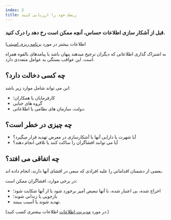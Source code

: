 ```yaml
---
index: 2
title: ریسک خود را ارزیابی کنید
---
```

### قبل از آشکار سازی اطلاعات حساس، آنچه ممکن است رخ دهد را درک کنید.

(اطلاعات بیشتر در مورد [برنامه ریزی امنیتی](umbrella://assess-your-risk/security-planning/beginner)

به اشتراک گذاری اطلاعاتی که دیگران ترجیح میدهند پنهان باشد با پیامدهای بالقوه همراه است. این عواقب بستگی به عوامل متعددی دارد.

## چه کسی دخالت دارد؟

این می تواند شامل موارد زیر باشد:

* کارفرمایان یا همکاران؛
* گروه های جنایی
* دولت، سازمان های نظامی یا اطلاعاتی.

## چه چیزی در خطر است؟

* آیا شهرت یا دارایی آنها با آشکارسازی در معرض تهدید قرار میگیرد؟
* آیا می توانند افشاگران را ساکت کنند یا تلافی انجام دهند؟

## چه اتفاقی می افتد؟

بعضی از دشمنان اقداماتی را علیه افرادی که سعی در افشای آنها دارند، انجام داده اند.

در برخی موارد، افشاگران ممکن است:

* اخراج شده، بی اعتبار شده، با آنها تبعیض آمیز برخورد شود یا از آنها شکایت شود؛
* بازجویی یا زندانی شوند؛
* تهدید شوند یا آسیب ببینند.

(در مورد [مدیریت اطلاعات](umbrella://information/managing-information/beginner) اطلاعات بیشتری کسب کنید.)